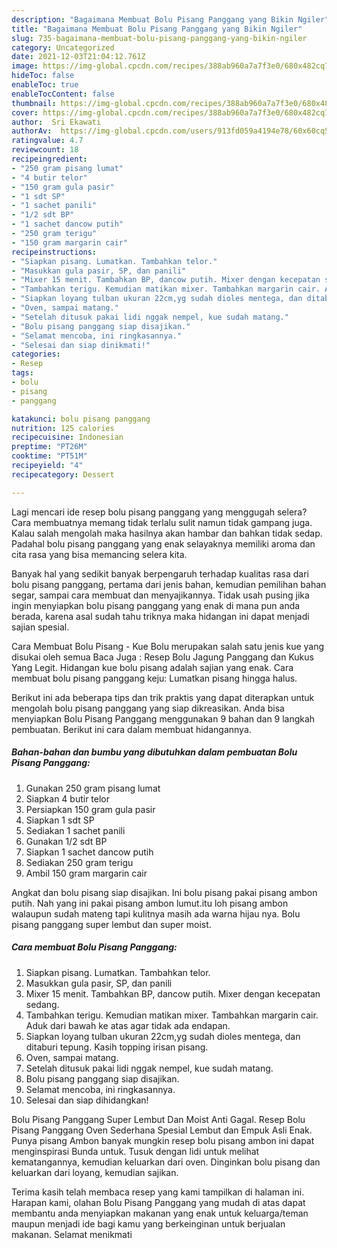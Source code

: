 ```yaml
---
description: "Bagaimana Membuat Bolu Pisang Panggang yang Bikin Ngiler"
title: "Bagaimana Membuat Bolu Pisang Panggang yang Bikin Ngiler"
slug: 735-bagaimana-membuat-bolu-pisang-panggang-yang-bikin-ngiler
category: Uncategorized
date: 2021-12-03T21:04:12.761Z
image: https://img-global.cpcdn.com/recipes/388ab960a7a7f3e0/680x482cq70/bolu-pisang-panggang-foto-resep-utama.jpg
hideToc: false
enableToc: true
enableTocContent: false
thumbnail: https://img-global.cpcdn.com/recipes/388ab960a7a7f3e0/680x482cq70/bolu-pisang-panggang-foto-resep-utama.jpg
cover: https://img-global.cpcdn.com/recipes/388ab960a7a7f3e0/680x482cq70/bolu-pisang-panggang-foto-resep-utama.jpg
author:  Sri Ekawati
authorAv:  https://img-global.cpcdn.com/users/913fd059a4194e78/60x60cq50/avatar.jpg
ratingvalue: 4.7
reviewcount: 18
recipeingredient:
- "250 gram pisang lumat"
- "4 butir telor"
- "150 gram gula pasir"
- "1 sdt SP"
- "1 sachet panili"
- "1/2 sdt BP"
- "1 sachet dancow putih"
- "250 gram terigu"
- "150 gram margarin cair"
recipeinstructions:
- "Siapkan pisang. Lumatkan. Tambahkan telor."
- "Masukkan gula pasir, SP, dan panili"
- "Mixer 15 menit. Tambahkan BP, dancow putih. Mixer dengan kecepatan sedang."
- "Tambahkan terigu. Kemudian matikan mixer. Tambahkan margarin cair. Aduk dari bawah ke atas agar tidak ada endapan."
- "Siapkan loyang tulban ukuran 22cm,yg sudah dioles mentega, dan ditaburi tepung. Kasih topping irisan pisang."
- "Oven, sampai matang."
- "Setelah ditusuk pakai lidi nggak nempel, kue sudah matang."
- "Bolu pisang panggang siap disajikan."
- "Selamat mencoba, ini ringkasannya."
- "Selesai dan siap dinikmati!"
categories:
- Resep
tags:
- bolu
- pisang
- panggang

katakunci: bolu pisang panggang 
nutrition: 125 calories
recipecuisine: Indonesian
preptime: "PT26M"
cooktime: "PT51M"
recipeyield: "4"
recipecategory: Dessert

---
```



Lagi mencari ide resep bolu pisang panggang yang menggugah selera? Cara membuatnya memang tidak terlalu sulit namun tidak gampang juga. Kalau salah mengolah maka hasilnya akan hambar dan bahkan tidak sedap. Padahal bolu pisang panggang yang enak selayaknya memiliki aroma dan cita rasa yang bisa memancing selera kita.


Banyak hal yang sedikit banyak berpengaruh terhadap kualitas rasa dari bolu pisang panggang, pertama dari jenis bahan, kemudian pemilihan bahan segar, sampai cara membuat dan menyajikannya. Tidak usah pusing jika ingin menyiapkan bolu pisang panggang yang enak di mana pun anda berada, karena asal sudah tahu triknya maka hidangan ini dapat menjadi sajian spesial.

Cara Membuat Bolu Pisang - Kue Bolu merupakan salah satu jenis kue yang disukai oleh semua Baca Juga : Resep Bolu Jagung Panggang dan Kukus Yang Legit. Hidangan kue bolu pisang adalah sajian yang enak. Cara membuat bolu pisang panggang keju: Lumatkan pisang hingga halus.


Berikut ini ada beberapa tips dan trik praktis yang dapat diterapkan untuk mengolah bolu pisang panggang yang siap dikreasikan. Anda bisa menyiapkan Bolu Pisang Panggang menggunakan 9 bahan dan 9 langkah pembuatan. Berikut ini cara dalam membuat hidangannya.

<!--inarticleads1-->

##### Bahan-bahan dan bumbu yang dibutuhkan dalam pembuatan Bolu Pisang Panggang:

1. Gunakan 250 gram pisang lumat
1. Siapkan 4 butir telor
1. Persiapkan 150 gram gula pasir
1. Siapkan 1 sdt SP
1. Sediakan 1 sachet panili
1. Gunakan 1/2 sdt BP
1. Siapkan 1 sachet dancow putih
1. Sediakan 250 gram terigu
1. Ambil 150 gram margarin cair


Angkat dan bolu pisang siap disajikan. Ini bolu pisang pakai pisang ambon putih. Nah yang ini pakai pisang ambon lumut.itu loh pisang ambon walaupun sudah mateng tapi kulitnya masih ada warna hijau nya. Bolu pisang panggang super lembut dan super moist. 

<!--inarticleads2-->

##### Cara membuat Bolu Pisang Panggang:

1. Siapkan pisang. Lumatkan. Tambahkan telor.
1. Masukkan gula pasir, SP, dan panili
1. Mixer 15 menit. Tambahkan BP, dancow putih. Mixer dengan kecepatan sedang.
1. Tambahkan terigu. Kemudian matikan mixer. Tambahkan margarin cair. Aduk dari bawah ke atas agar tidak ada endapan.
1. Siapkan loyang tulban ukuran 22cm,yg sudah dioles mentega, dan ditaburi tepung. Kasih topping irisan pisang.
1. Oven, sampai matang.
1. Setelah ditusuk pakai lidi nggak nempel, kue sudah matang.
1. Bolu pisang panggang siap disajikan.
1. Selamat mencoba, ini ringkasannya.
1. Selesai dan siap dihidangkan!

Bolu Pisang Panggang Super Lembut Dan Moist Anti Gagal. Resep Bolu Pisang Panggang Oven Sederhana Spesial Lembut dan Empuk Asli Enak. Punya pisang Ambon banyak mungkin resep bolu pisang ambon ini dapat menginspirasi Bunda untuk. Tusuk dengan lidi untuk melihat kematangannya, kemudian keluarkan dari oven. Dinginkan bolu pisang dan keluarkan dari loyang, kemudian sajikan. 

Terima kasih telah membaca resep yang kami tampilkan di halaman ini. Harapan kami, olahan Bolu Pisang Panggang yang mudah di atas dapat membantu anda menyiapkan makanan yang enak untuk keluarga/teman maupun menjadi ide bagi kamu yang berkeinginan untuk berjualan makanan. Selamat menikmati
